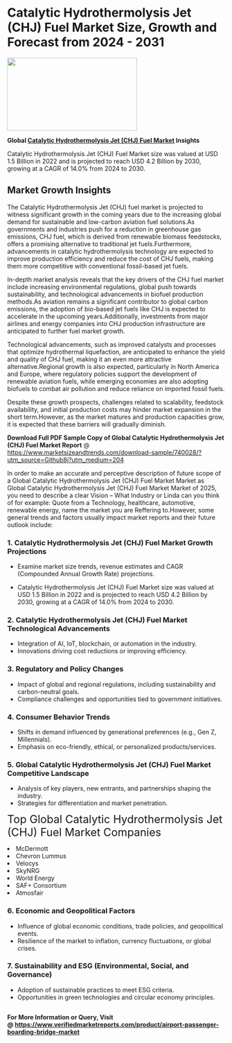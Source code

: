 <H1>Catalytic Hydrothermolysis Jet (CHJ) Fuel Market Size, Growth and Forecast from 2024 - 2031</H1><img class="aligncenter size-medium wp-image-584254" src="https://thirdeyenews.in/wp-content/uploads/2024/09/Global-Market-Research-300x168.jpeg" alt="" width="300" height="168" /><p><strong>Global&nbsp;<a href="https://www.marketsizeandtrends.com/download-sample/740028/?utm_source=Github8j?utm_medium=204">Catalytic Hydrothermolysis Jet (CHJ) Fuel Market</a> Insights</strong></p><p>Catalytic Hydrothermolysis Jet (CHJ) Fuel Market size was valued at USD 1.5 Billion in 2022 and is projected to reach USD 4.2 Billion by 2030, growing at a CAGR of 14.0% from 2024 to 2030.</p><p><h2>Market Growth Insights</h2> <p>The Catalytic Hydrothermolysis Jet (CHJ) fuel market is projected to witness significant growth in the coming years due to the increasing global demand for sustainable and low-carbon aviation fuel solutions.As governments and industries push for a reduction in greenhouse gas emissions, CHJ fuel, which is derived from renewable biomass feedstocks, offers a promising alternative to traditional jet fuels.Furthermore, advancements in catalytic hydrothermolysis technology are expected to improve production efficiency and reduce the cost of CHJ fuels, making them more competitive with conventional fossil-based jet fuels.</p> <p>In-depth market analysis reveals that the key drivers of the CHJ fuel market include increasing environmental regulations, global push towards sustainability, and technological advancements in biofuel production methods.As aviation remains a significant contributor to global carbon emissions, the adoption of bio-based jet fuels like CHJ is expected to accelerate in the upcoming years.Additionally, investments from major airlines and energy companies into CHJ production infrastructure are anticipated to further fuel market growth.</p> <p>Technological advancements, such as improved catalysts and processes that optimize hydrothermal liquefaction, are anticipated to enhance the yield and quality of CHJ fuel, making it an even more attractive alternative.Regional growth is also expected, particularly in North America and Europe, where regulatory policies support the development of renewable aviation fuels, while emerging economies are also adopting biofuels to combat air pollution and reduce reliance on imported fossil fuels.</p> <p>Despite these growth prospects, challenges related to scalability, feedstock availability, and initial production costs may hinder market expansion in the short term.However, as the market matures and production capacities grow, it is expected that these barriers will gradually diminish.</p> <p><span class=""><strong>Download Full PDF Sample Copy of Global Catalytic Hydrothermolysis Jet (CHJ) Fuel Market Report</strong> @ <a href="https://www.marketsizeandtrends.com/download-sample/740028/?utm_source=Github8j?utm_medium=204" target="_blank">https://www.marketsizeandtrends.com/download-sample/740028/?utm_source=Github8j?utm_medium=204</a></span></p><p>In order to make an accurate and perceptive description of future scope of a Global&nbsp;Catalytic Hydrothermolysis Jet (CHJ) Fuel Market Market as Global&nbsp;Catalytic Hydrothermolysis Jet (CHJ) Fuel Market Market of 2025, you need to describe a clear Vision &ndash; What Industry or Linda can you think of for example: Quote from a Technology, healthcare, automotive, renewable energy, name the market you are Reffering to.However, some general trends and factors usually impact market reports and their future outlook include:</p><h3>1.&nbsp;<strong>Catalytic Hydrothermolysis Jet (CHJ) Fuel Market Growth Projections</strong></h3><ul><li>Examine market size trends, revenue estimates and CAGR (Compounded Annual Growth Rate) projections.</li><li><p>Catalytic Hydrothermolysis Jet (CHJ) Fuel Market size was valued at USD 1.5 Billion in 2022 and is projected to reach USD 4.2 Billion by 2030, growing at a CAGR of 14.0% from 2024 to 2030.</p></li></ul><h3>2.&nbsp;<strong>Catalytic Hydrothermolysis Jet (CHJ) Fuel Market Technological Advancements</strong></h3><ul><li>Integration of AI, IoT, blockchain, or automation in the industry.</li><li>Innovations driving cost reductions or improving efficiency.</li></ul><h3>3.&nbsp;<strong>Regulatory and Policy Changes</strong></h3><ul><li>Impact of global and regional regulations, including sustainability and carbon-neutral goals.</li><li>Compliance challenges and opportunities tied to government initiatives.</li></ul><h3>4.&nbsp;<strong>Consumer Behavior Trends</strong></h3><ul><li>Shifts in demand influenced by generational preferences (e.g., Gen Z, Millennials).</li><li>Emphasis on eco-friendly, ethical, or personalized products/services.</li></ul><h3>5.&nbsp;<strong>Global Catalytic Hydrothermolysis Jet (CHJ) Fuel Market Competitive Landscape</strong></h3><ul><li>Analysis of key players, new entrants, and partnerships shaping the industry.</li><li>Strategies for differentiation and market penetration.</li></ul><p data-pm-slice="1 1 []"><span style="color: inherit; font-family: inherit; font-size: 25px;">Top Global Catalytic Hydrothermolysis Jet (CHJ) Fuel Market Companies</span></p><div class="" data-test-id=""><p><li>McDermott</li><li> Chevron Lummus</li><li> Velocys</li><li> SkyNRG</li><li> World Energy</li><li> SAF+ Consortium</li><li> Atmosfair</li></p></div><h3>6.&nbsp;<strong>Economic and Geopolitical Factors</strong></h3><ul><li>Influence of global economic conditions, trade policies, and geopolitical events.</li><li>Resilience of the market to inflation, currency fluctuations, or global crises.</li></ul><h3>7.&nbsp;<strong>Sustainability and ESG (Environmental, Social, and Governance)</strong></h3><ul><li>Adoption of sustainable practices to meet ESG criteria.</li><li>Opportunities in green technologies and circular economy principles.</li></ul><h2><strong style="font-size: 14px;">For More Information or Query, Visit @&nbsp;</strong><a style="background-color: #ffffff; font-size: 14px;" href="https://www.marketsizeandtrends.com/report/catalytic-hydrothermolysis-jet-chj-fuel-market/" target="_blank">https://www.verifiedmarketreports.com/product/airport-passenger-boarding-bridge-market</a></h2>